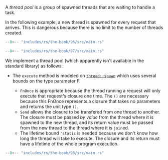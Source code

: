 A _thread pool_ is a group of spawned threads that are waiting to handle a task.

In the following example, a new thread is spawned for every request that arrives.
This is dangerous because there is no limit to the number of threads created.

<div class="grid cards" markdown>

```rs
--8<-- "includes/rs/the-book/96/src/main.rs"
```

```rs
--8<-- "includes/rs/the-book/97/src/main.rs"
```

</div>

We implement a thread pool (which apparently isn't available in the standard library) as follows:

-   The `execute` method is modeled on [`thread::spawn`](https://doc.rust-lang.org/stable/std/thread/fn.spawn.html) which uses several bounds on the type parameter F.

    -   `FnOnce` is appropriate because the thread running a request will only execute that request's closure one time.
        The `()` are necessary because this FnOnce represents a closure that takes no parameters and returns the unit type `()`.
    -   `Send` allows the closure to be transfered from one thread to another.
        The closure must be passed _by value_ from the thread where it is spawned to the new thread, and its return value must be passed from the new thread to the thread where it is `join`ed.
    -   The lifetime bound `'static` is needed because we don't know how long the thread will take to execute.
        The closure and its return must have a lifetime of the whole program execution.

```rs
--8<-- "includes/rs/the-book/98/src/main.rs"
```
